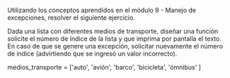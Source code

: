 Utilizando los conceptos aprendidos en el módulo 9 - Manejo de
excepciones, resolver el siguiente ejercicio.

Dada una lista con diferentes medios de transporte, diseñar una
función solicite el número de índice de la lista y que imprima por
pantalla el texto. En caso de que se genere una excepción, solicitar
nuevamente el número de índice (advirtiendo que se ingresó un valor
incorrecto).

medios_transporte = ['auto', 'avión', 'barco', 'bicicleta', 'ómnibus' ]

